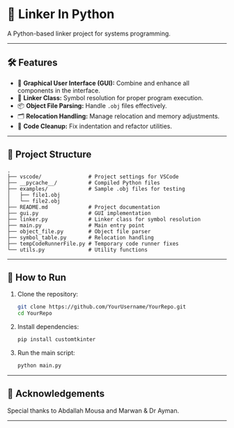
# 🔗 **Linker In Python**

A Python-based linker project for systems programming.

---

## 🛠️ **Features**

- 🎨 **Graphical User Interface (GUI):** Combine and enhance all components in the interface.
- 🔗 **Linker Class:** Symbol resolution for proper program execution.
- 📦 **Object File Parsing:** Handle `.obj` files effectively.
- 🗂️ **Relocation Handling:** Manage relocation and memory adjustments.
- 🧹 **Code Cleanup:** Fix indentation and refactor utilities.

---

## 📁 **Project Structure**

```
.
├── vscode/               # Project settings for VSCode
├── __pycache__/          # Compiled Python files
├── examples/             # Sample .obj files for testing
│   ├── file1.obj
│   └── file2.obj
├── README.md             # Project documentation
├── gui.py                # GUI implementation
├── linker.py             # Linker class for symbol resolution
├── main.py               # Main entry point
├── object_file.py        # Object file parser
├── symbol_table.py       # Relocation handling
├── tempCodeRunnerFile.py # Temporary code runner fixes
└── utils.py              # Utility functions
```

---

## 🚀 **How to Run**

1. Clone the repository:
   ```bash
   git clone https://github.com/YourUsername/YourRepo.git
   cd YourRepo
   ```

2. Install dependencies:
   ```bash
   pip install customtkinter
   ```
3. Run the main script:
   ```bash
   python main.py
   ```
---


## 🎉 **Acknowledgements**

Special thanks to Abdallah Mousa and Marwan & Dr Ayman.

---
